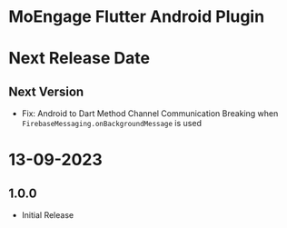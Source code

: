 # MoEngage Flutter Android Plugin

# Next Release Date

## Next Version
- Fix: Android to Dart Method Channel Communication Breaking when `FirebaseMessaging.onBackgroundMessage` is used

# 13-09-2023

## 1.0.0
- Initial Release